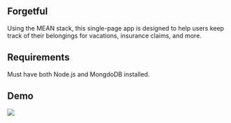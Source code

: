 ## Forgetful

Using the MEAN stack, this single-page app is designed to help users keep track of their belongings for vacations, insurance claims, and more.

## Requirements

Must have both Node.js and MongdoDB installed.

## Demo

![](https://i.imgur.com/da10GHz.gif)
